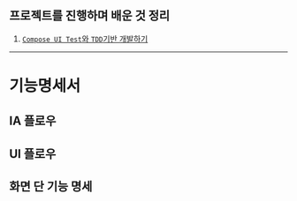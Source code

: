 ## 프로젝트를 진행하며 배운 것 정리

1. [`Compose UI Test`와 `TDD`기반 개발하기](https://velog.io/@cksgodl/Android-UI-%ED%85%8C%EC%8A%A4%ED%8A%B8-androidTest)

---

# 기능명세서

## IA 플로우

## UI 플로우

## 화면 단 기능 명세
